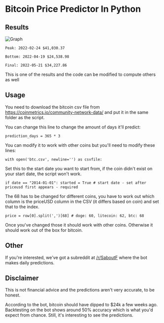# Bitcoin Price Predictor In Python

## Results

![Graph](https://i.imgur.com/gyQu523.png)

```
Peak: 2022-02-24 $41,030.37

Bottom: 2022-04-19 $24,538.98

Final: 2022-05-21 $34,227.86
```

This is one of the results and the code can be modified to compute others as well

## Usage

You need to download the bitcoin csv file from https://coinmetrics.io/community-network-data/ and put it in the same folder as the script.

You can change this line to change the amount of days it'll predict:

`prediction_days = 365 * 3`

You can modify it to work with other coins but you'll need to modify these lines:

`with open('btc.csv', newline='') as csvfile:`

Set this to the start date you want to start from, if the coin didn't exist on your start date, the script won't work.

`if date == "2014-01-01": started = True # start date - set after priceusd first appears - required`

The 68 has to be changed for different coins, you have to work out which column is the priceUSD column in the CSV (it differs based on coin) and set that to the index.

`price = row[0].split(',')[68] # doge: 60, litecoin: 62, btc: 68`

Once you've changed those it should work with other coins. Otherwise it should work out of the box for bitcoin.

## Other

If you're interested, we've got a subreddit at [/r/SaboutF](reddit.com/r/SaboutF/) where the bot makes daily predictions.

## Disclaimer

This is not financial advice and the predictions aren't very accurate, to be honest.

According to the bot, bitcoin should have dipped to $24k a few weeks ago. Backtesting on the bot shows around 50% accuracy which is what you'd expect from chance. Still, it's interesting to see the predictions.
